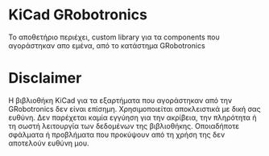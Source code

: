 # KiCad GRobotronics
Το αποθετήριο περιέχει, custom library για τα components που αγοράστηκαν απο εμένα, από το κατάστημα GRobotronics


# Disclaimer
Η βιβλιοθήκη KiCad για τα εξαρτήματα που αγοράστηκαν από την GRobotronics δεν είναι επίσημη. 
Χρησιμοποιείται αποκλειστικά με δική σας ευθύνη. 
Δεν παρέχεται καμία εγγύηση για την ακρίβεια, την πληρότητα ή τη σωστή λειτουργία των δεδομένων της βιβλιοθήκης.
Οποιαδήποτε σφάλματα ή προβλήματα που προκύψουν από τη χρήση της δεν αποτελούν ευθύνη μου.
